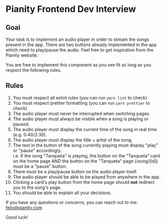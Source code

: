 # Pianity Frontend Dev Interview

## Goal

Your task is to implement an audio player in order to stream the songs present in the app. There are two buttons already implemented in the app which need to play/pause the audio. Feel free to get inspiration from the Pianity website.

You are free to implement this component as you see fit as long as you respect the following rules.

## Rules

1. You must respect all eslint rules (you can run `yarn lint` to check)
2. You must respect prettier formatting (you can run `yarn prettier` to check)
3. The audio player must never be interrupted when switching pages.
4. The audio player must always be visible when a song is playing or paused.
5. The audio player must display the current time of the song in real time (e.g. 0:40/2:30).
6. The audio player must display the title + artist of the song.
7. The text in the button of the song currently playing must display "play" or "pause" accordingly.  
   i.e. If the song "Tanqueta" is playing, the button on the "Tanqueta" card on the home page AND the button on the "Tanqueta" page (/song/[id]) must be a "pause" button.
8. There must be a play/pause button on the audio player itself.
9. The audio player should be able to be played from anywhere in the app.
10. Clicking a card's play button from the home page should **not** redirect you to the song's page.
11. You should be able to explain all your decisions.

If you have any questions or concerns, you can reach out to me: [felix@pianity.com](mailto:felix@pianity.com)

Good luck!
